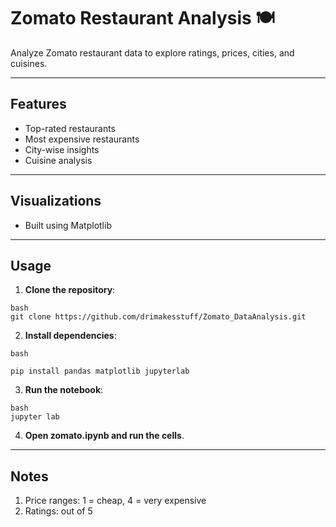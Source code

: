 # **Zomato Restaurant Analysis 🍽️**

Analyze Zomato restaurant data to explore ratings, prices, cities, and cuisines.

---

## **Features**
- Top-rated restaurants
- Most expensive restaurants
- City-wise insights
- Cuisine analysis

---

## **Visualizations**
- Built using Matplotlib

---

## **Usage**

1. **Clone the repository**:
```
bash
git clone https://github.com/drimakesstuff/Zomato_DataAnalysis.git
```
2. **Install dependencies**:
```
bash

pip install pandas matplotlib jupyterlab
```
3. **Run the notebook**:
```
bash
jupyter lab
```
4. **Open zomato.ipynb and run the cells**.

---
## **Notes**
1. Price ranges: 1 = cheap, 4 = very expensive
2. Ratings: out of 5
